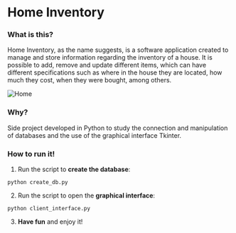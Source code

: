 # Home Inventory

### What is this?

Home Inventory, as the name suggests, is a software application created to manage and store information regarding the inventory of a house. It is possible to add, remove and update different items, which can have different specifications such as where in the house they are located, how much they cost, when they were bought, among others.

![Home](https://user-images.githubusercontent.com/47954852/189256165-d8f6d201-f87a-4f67-bb7e-28dc9c58b903.png)

### Why?

Side project developed in Python to study the connection and manipulation of databases and the use of the graphical interface Tkinter.

### How to run it!

1. Run the script to **create the database**:
```
python create_db.py
```

2. Run the script to open the **graphical interface**:
```
python client_interface.py
```

3. **Have fun** and enjoy it!
